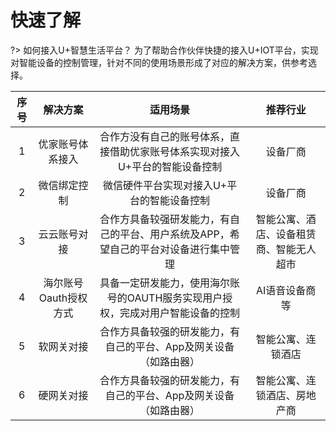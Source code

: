 # 快速了解

?> 如何接入U+智慧生活平台？ 为了帮助合作伙伴快捷的接入U+IOT平台，实现对智能设备的控制管理，针对不同的使用场景形成了对应的解决方案，供参考选择。


序号|解决方案|适用场景|推荐行业
:-:|:-:|:-:|:-:
1|优家账号体系接入|合作方没有自己的账号体系，直接借助优家账号体系实现对接入U+平台的智能设备控制|设备厂商
2|微信绑定控制|微信硬件平台实现对接入U+平台的智能设备控制|设备厂商
3|云云账号对接|合作方具备较强研发能力，有自己的平台、用户系统及APP，希望自己的平台对设备进行集中管理|智能公寓、酒店、设备租赁商、智能无人超市|
4|海尔账号Oauth授权方式|具备一定研发能力，使用海尔账号的OAUTH服务实现用户授权，完成对用户智能设备的控制|AI语音设备商等
5|软网关对接|合作方具备较强的研发能力，有自己的平台、App及网关设备（如路由器）|智能公寓、连锁酒店
6|硬网关对接|合作方具备较强的研发能力，有自己的平台、App及网关设备（如路由器）|智能公寓、连锁酒店、房地产商